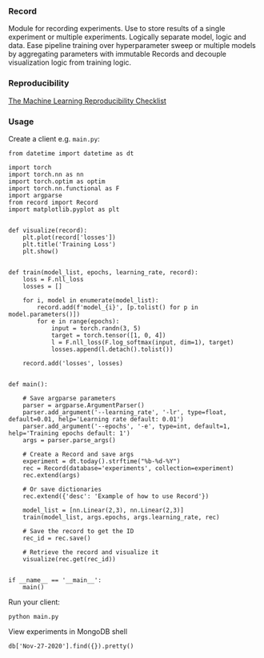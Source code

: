 ### Record
Module for recording experiments. Use to store results of a single experiment or multiple experiments. Logically separate model, logic and data. Ease pipeline training over hyperparameter sweep or multiple models by aggregating parameters with immutable Records and decouple visualization logic from training logic.

### Reproducibility
[The Machine Learning Reproducibility Checklist](https://www.cs.mcgill.ca/~jpineau/ReproducibilityChecklist.pdf)

### Usage
Create a client e.g. `main.py`:

```
from datetime import datetime as dt

import torch
import torch.nn as nn
import torch.optim as optim
import torch.nn.functional as F
import argparse
from record import Record
import matplotlib.pyplot as plt


def visualize(record):
	plt.plot(record['losses'])
	plt.title('Training Loss')
	plt.show()


def train(model_list, epochs, learning_rate, record):
	loss = F.nll_loss
	losses = []

	for i, model in enumerate(model_list):
		record.add(f'model_{i}', [p.tolist() for p in model.parameters()])
		for e in range(epochs):
			input = torch.randn(3, 5)
			target = torch.tensor([1, 0, 4])
			l = F.nll_loss(F.log_softmax(input, dim=1), target)
			losses.append(l.detach().tolist())

	record.add('losses', losses)


def main():

	# Save argparse parameters
	parser = argparse.ArgumentParser()
	parser.add_argument('--learning_rate', '-lr', type=float, default=0.01, help='Learning rate default: 0.01')
	parser.add_argument('--epochs', '-e', type=int, default=1, help='Training epochs default: 1')
	args = parser.parse_args()

	# Create a Record and save args
	experiment = dt.today().strftime("%b-%d-%Y")
	rec = Record(database='experiments', collection=experiment)
	rec.extend(args)

	# Or save dictionaries
	rec.extend({'desc': 'Example of how to use Record'})

	model_list = [nn.Linear(2,3), nn.Linear(2,3)]
	train(model_list, args.epochs, args.learning_rate, rec)

	# Save the record to get the ID
	rec_id = rec.save()

	# Retrieve the record and visualize it
	visualize(rec.get(rec_id))


if __name__ == '__main__':
	main()
```

Run your client:
```
python main.py
```

View experiments in MongoDB shell
```
db['Nov-27-2020'].find({}).pretty()
```

